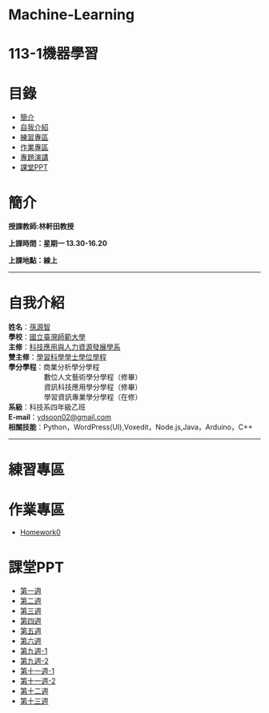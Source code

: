# Machine-Learning
# 113-1機器學習
# 目錄
+ [簡介](https://github.com/yuancc12/JavaScript/blob/main/README.md#%E7%B0%A1%E4%BB%8B)
+ [自我介紹](https://github.com/yuancc12/JavaScript/blob/main/README.md#%E8%87%AA%E6%88%91%E4%BB%8B%E7%B4%B9)
+ [練習專區](https://github.com/yuancc12/JavaScript/blob/main/README.md#%E7%B7%B4%E7%BF%92%E5%B0%88%E5%8D%80)
+ [作業專區](https://github.com/yuancc12/JavaScript/blob/main/README.md#%E4%BD%9C%E6%A5%AD%E5%B0%88%E5%8D%80)
+ [專題演講](https://github.com/yuancc12/JavaScript/blob/main/README.md#%E5%B0%88%E9%A1%8C%E6%BC%94%E8%AC%9B)
+ [課堂PPT](https://github.com/yuancc12/JavaScript/blob/main/README.md#%E8%AA%B2%E5%A0%82ppt)

# 簡介
**授課教師:林軒田教授**

**上課時間：星期一 13.30-16.20**

**上課地點：線上**
***
# 自我介紹
**姓名**：[孫源智](https://yuancc12.github.io/web/mypages/)\
**學校**：[國立臺灣師範大學](https://www.ntnu.edu.tw/)\
**主修**：[科技應用與人力資源發展學系](https://www.tahrd.ntnu.edu.tw/)\
**雙主修**：[學習科學學士學位學程](https://www.upls.ntnu.edu.tw/)\
**學分學程**：商業分析學分學程\
&nbsp;&nbsp;&nbsp;&nbsp;&nbsp;&nbsp;&nbsp;&nbsp;&nbsp;&nbsp;&nbsp;&nbsp;&nbsp;&nbsp;&nbsp;&nbsp; &nbsp;數位人文藝術學分學程（修畢）\
&nbsp;&nbsp;&nbsp;&nbsp;&nbsp;&nbsp;&nbsp;&nbsp;&nbsp;&nbsp;&nbsp;&nbsp;&nbsp;&nbsp;&nbsp;&nbsp; &nbsp;資訊科技應用學分學程（修畢）\
&nbsp;&nbsp;&nbsp;&nbsp;&nbsp;&nbsp;&nbsp;&nbsp;&nbsp;&nbsp;&nbsp;&nbsp;&nbsp;&nbsp;&nbsp;&nbsp; &nbsp;學習資訊專業學分學程（在修）\
**系級**：科技系四年級乙班\
**E-mail**：ydsoon02@gmail.com\
**相關技能**：Python，WordPress(UI),Voxedit，Node.js,Java，Arduino，C++
***
# 練習專區
# 作業專區
+ [Homework0](https://www.csie.ntu.edu.tw/~htlin/course/ml24fall/doc/hw0.pdf)
# 課堂PPT
+ [第一週](https://www.csie.ntu.edu.tw/~htlin/course/ml24fall/doc/01u_handout.pdf)
+ [第二週]()
+ [第三週]()
+ [第四週]()
+ [第五週]()
+ [第六週]()
+ [第九週-1]()
+ [第九週-2]()
+ [第十一週-1]()
+ [第十一週-2]()
+ [第十二週](1)
+ [第十三週]()

